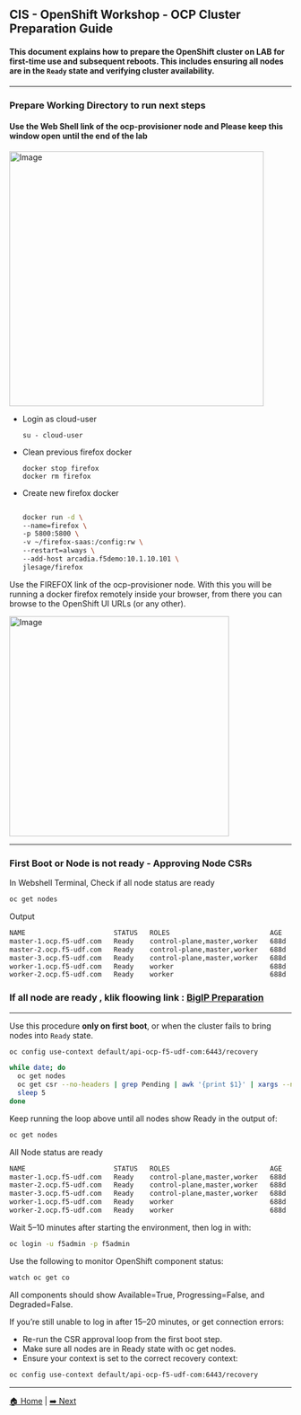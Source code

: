 ## CIS - OpenShift Workshop - OCP Cluster Preparation Guide

#### This document explains how to prepare the OpenShift cluster on LAB for first-time use and subsequent reboots. This includes ensuring all nodes are in the `Ready` state and verifying cluster availability.

---

### Prepare Working Directory to run next steps


#### Use the Web Shell link of the ocp-provisioner node and Please keep this window open until the end of the lab

<img width="454" alt="Image" src="https://github.com/user-attachments/assets/93ce4bbe-80b8-40f5-89da-3de378a97e3e" />

- Login as cloud-user
  ```
  su - cloud-user
  ```
- Clean previous firefox docker
  ```
  docker stop firefox
  docker rm firefox
  ```
- Create new firefox docker
  ```bash
  
  docker run -d \
  --name=firefox \
  -p 5800:5800 \
  -v ~/firefox-saas:/config:rw \
  --restart=always \
  --add-host arcadia.f5demo:10.1.10.101 \
  jlesage/firefox
  ```

Use the FIREFOX link of the ocp-provisioner node. With this you will be running a docker firefox remotely inside your browser, from there you can browse to the OpenShift UI URLs (or any other). 

<img width="392" alt="Image" src="https://github.com/user-attachments/assets/a0f94c0d-718c-4baf-86d5-97448fcfb551" />

---

### First Boot or Node is not ready - Approving Node CSRs

In Webshell Terminal, Check if all node status are ready
```bash
oc get nodes
```

Output
```bash
NAME                      STATUS   ROLES                         AGE    VERSION
master-1.ocp.f5-udf.com   Ready    control-plane,master,worker   688d   v1.29.8+f10c92d
master-2.ocp.f5-udf.com   Ready    control-plane,master,worker   688d   v1.29.8+f10c92d
master-3.ocp.f5-udf.com   Ready    control-plane,master,worker   688d   v1.29.8+f10c92d
worker-1.ocp.f5-udf.com   Ready    worker                        688d   v1.29.8+f10c92d
worker-2.ocp.f5-udf.com   Ready    worker                        688d   v1.29.8+f10c92d
```

### If all node are ready , klik floowing link : [BigIP Preparation](BigIP-Preparation.md)

----

Use this procedure **only on first boot**, or when the cluster fails to bring nodes into `Ready` state.

```bash
oc config use-context default/api-ocp-f5-udf-com:6443/recovery

while date; do
  oc get nodes
  oc get csr --no-headers | grep Pending | awk '{print $1}' | xargs --no-run-if-empty oc adm certificate approve
  sleep 5
done
```
Keep running the loop above until all nodes show Ready in the output of:

```bash
oc get nodes
```

All Node status are ready
```bash
NAME                      STATUS   ROLES                         AGE    VERSION
master-1.ocp.f5-udf.com   Ready    control-plane,master,worker   688d   v1.29.8+f10c92d
master-2.ocp.f5-udf.com   Ready    control-plane,master,worker   688d   v1.29.8+f10c92d
master-3.ocp.f5-udf.com   Ready    control-plane,master,worker   688d   v1.29.8+f10c92d
worker-1.ocp.f5-udf.com   Ready    worker                        688d   v1.29.8+f10c92d
worker-2.ocp.f5-udf.com   Ready    worker                        688d   v1.29.8+f10c92d
```

Wait 5–10 minutes after starting the environment, then log in with:

```bash
oc login -u f5admin -p f5admin
```

Use the following to monitor OpenShift component status:
```bash
watch oc get co
```
All components should show Available=True, Progressing=False, and Degraded=False.

If you’re still unable to log in after 15–20 minutes, or get connection errors:
- Re-run the CSR approval loop from the first boot step.
- Make sure all nodes are in Ready state with oc get nodes.
- Ensure your context is set to the correct recovery context:

```bash
oc config use-context default/api-ocp-f5-udf-com:6443/recovery
```

---
[🏠 Home](readme.md) | [➡️ Next](BigIP-Preparation.md)
